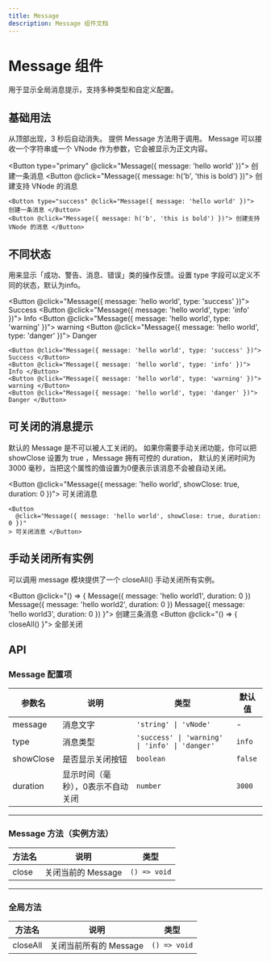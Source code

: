```yaml
---
title: Message
description: Message 组件文档
---
```


<script setup> 
import Message, { closeAll } from '../../src/components/Message/method.ts'
import Button from '../../src/components/Button/Button.vue'
import { h } from 'vue'
</script>

# Message 组件

用于显示全局消息提示，支持多种类型和自定义配置。

## 基础用法

从顶部出现，3 秒后自动消失。 提供 Message 方法用于调用。 Message 可以接收一个字符串或一个 VNode 作为参数，它会被显示为正文内容。

<Button type="primary" @click="Message({ message: 'hello world' })"> 创建一条消息 </Button>
<Button @click="Message({ message: h('b', 'this is bold') })"> 创建支持 VNode 的消息 </Button>

```vue
<Button type="success" @click="Message({ message: 'hello world' })"> 创建一条消息 </Button>
<Button @click="Message({ message: h('b', 'this is bold') })"> 创建支持 VNode 的消息 </Button>
```

## 不同状态

用来显示「成功、警告、消息、错误」类的操作反馈。设置 type 字段可以定义不同的状态，默认为info。

<Button @click="Message({ message: 'hello world', type: 'success' })"> Success </Button>
<Button @click="Message({ message: 'hello world', type: 'info' })"> Info </Button>
<Button @click="Message({ message: 'hello world', type: 'warning' })"> warning </Button>
<Button @click="Message({ message: 'hello world', type: 'danger' })"> Danger </Button>

```vue
<Button @click="Message({ message: 'hello world', type: 'success' })"> Success </Button>
<Button @click="Message({ message: 'hello world', type: 'info' })"> Info </Button>
<Button @click="Message({ message: 'hello world', type: 'warning' })"> warning </Button>
<Button @click="Message({ message: 'hello world', type: 'danger' })"> Danger </Button>
```

## 可关闭的消息提示

默认的 Message 是不可以被人工关闭的。 如果你需要手动关闭功能，你可以把 showClose 设置为 true ，Message 拥有可控的 duration， 默认的关闭时间为 3000 毫秒，当把这个属性的值设置为0便表示该消息不会被自动关闭。

<Button @click="Message({ message: 'hello world', showClose: true, duration: 0 })"> 可关闭消息 </Button>

```vue
<Button
  @click="Message({ message: 'hello world', showClose: true, duration: 0 })"
> 可关闭消息 </Button>
```

## 手动关闭所有实例

可以调用 message 模块提供了一个 closeAll() 手动关闭所有实例。

<Button @click="() => {
Message({ message: 'hello world1', duration: 0 })
Message({ message: 'hello world2', duration: 0 })
Message({ message: 'hello world3', duration: 0 })
}"> 创建三条消息 </Button>
<Button @click="() => {
closeAll()
}"> 全部关闭 </Button>

## API

### Message 配置项

| 参数名    | 说明                              | 类型                                           | 默认值  |
| --------- | --------------------------------- | ---------------------------------------------- | ------- |
| message   | 消息文字                          | `'string' \| 'vNode'`                          | -       |
| type      | 消息类型                          | `'success' \| 'warning' \| 'info' \| 'danger'` | `info`  |
| showClose | 是否显示关闭按钮                  | `boolean`                                      | `false` |
| duration  | 显示时间（毫秒），0表示不自动关闭 | `number`                                       | `3000`  |

---

### Message 方法（实例方法）

| 方法名 | 说明               | 类型         |
| ------ | ------------------ | ------------ |
| close  | 关闭当前的 Message | `() => void` |

---

### 全局方法

| 方法名   | 说明                   | 类型         |
| -------- | ---------------------- | ------------ |
| closeAll | 关闭当前所有的 Message | `() => void` |
